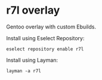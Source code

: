 # r7l overlay

Gentoo overlay with custom Ebuilds.

Install using Eselect Repository:

    eselect repository enable r7l

Install using Layman:

    layman -a r7l
